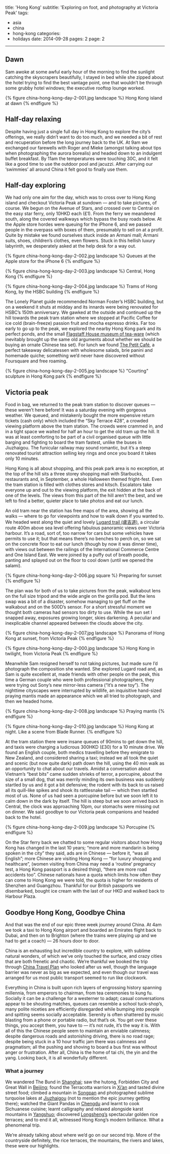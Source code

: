 title: 'Hong Kong'
subtitle: 'Exploring on foot, and photography at Victoria Peak'
tags:
  - asia
  - china
  - hong-kong
categories:
  - holidays
date: 2014-09-28
pages: 2
page: 2
---

## Dawn

Sam awoke at some awful early hour of the morning to find the sunlight catching the skyscrapers beautifully, I stayed in bed while she zipped about the hotel trying to find the best vantage point, one that wouldn’t be through some grubby hotel windows; the executive rooftop lounge worked.

{% figure china-hong-kong-day-2-001.jpg landscape %}
Hong Kong island at dawn
{% endfigure %}

## Half-day relaxing

Despite having just a single full day in Hong Kong to explore the city’s offerings, we really didn’t want to do too much, and we needed a bit of rest and recuperation before the long journey back to the UK. At 9am we exchanged our farewells with Roger and Mieke (amongst talking about tips when photographing the aurora borealis) and headed down to an indulgent buffet breakfast. By 11am the temperatures were touching 30C, and it felt like a good time to use the outdoor pool and jacuzzi. After carrying our ‘swimmies’ all around China it felt good to finally use them.

## Half-day exploring

We had only one aim for the day, which was to cross over to Hong Kong island and checkout Victoria Peak at sundown — and to take pictures, of course. We begun on the Avenue of Stars, and crossed over to Central on the easy star ferry, only 10HKD each (£1). From the ferry we meandered south, along the covered walkways which bypass the busy roads below. At the Apple store hordes were queuing for the iPhone 6, and we passed people in the overpass with boxes of them, presumably to sell on at a profit. Quite by mistake we found ourselves stuck inside an Armani mall; Armani suits, shoes, children’s clothes, even flowers. Stuck in this hellish luxury labyrinth, we desperately asked at the help desk for a way out.

{% figure china-hong-kong-day-2-002.jpg landscape %}
Queues at the Apple store for the iPhone 6
{% endfigure %}

{% figure china-hong-kong-day-2-003.jpg landscape %}
Central, Hong Kong
{% endfigure %}

{% figure china-hong-kong-day-2-004.jpg landscape %}
Trams of Hong Kong, by the HSBC building
{% endfigure %}

The Lonely Planet guide recommended Norman Foster’s HSBC building, but on a weekend it shuts at midday and its innards were being renovated for HSBC’s 150th anniversary. We gawked at the outside and continued up the hill towards the peak tram station where we stopped at Pacific Coffee for ice cold (brain-freeze) passion fruit and mocha espresso drinks. Far too early to go up to the peak, we explored the nearby Hong Kong park and its perfect ponds, and the small [Flagstaff House museum of tea-ware](https://foursquare.com/v/flagstaff-house-museum-of-tea-ware-%E8%8C%B6%E5%85%B7%E6%96%87%E7%89%A9%E9%A4%A8/4b0588d5f964a52024dc22e3) (which inevitably brought up the same old arguments about whether we should be buying an ornate Chinese tea set). For lunch we found [The Petit Café](https://foursquare.com/v/the-petit-caf%C3%A9/4df1d786d1649c8a28dc03f3), a perfect takeaway delicatessen with wholesome salads, brie panini and homemade quiche; something we’d never have discovered without Foursquare and free roaming.

{% figure china-hong-kong-day-2-005.jpg landscape %}
"Courting" sculpture in Hong Kong park
{% endfigure %}

## Victoria peak

Food in bag, we returned to the peak tram station to discover queues — these weren’t here before! It was a saturday evening with gorgeous weather. We queued, and mistakenly bought the more expensive return tickets (cash only) which included the “Sky Terrace 428”, a crowded viewing platform above the tram station. The crowds were crammed in, and in a tight space we waited for half an hour to get the old tram up the hill. It was at least comforting to be part of a civil organised queue with little barging and fighting to board the tram fastest, unlike the buses in Jiuzhaigou. The funicular railway may sound romantic, but it’s a steep renovated tourist attraction selling key rings and once you board it takes only 10 minutes.

Hong Kong is all about shopping, and this peak park area is no exception, at the top of the hill sits a three storey shopping mall with Starbucks, restaurants and, in September, a whole Halloween themed fright-fest. Even the tram station is filled with clothes stores and kitsch. Escalators take everyone up and out to the viewing platform, the exit hidden at the back of one of the levels. The views from this part of the hill aren’t the best, and we left to find a better, quieter place to take photos and eat our lunch.

An old tram near the station has free maps of the area, showing all the walks — where to go for viewpoints and how to walk down if you wanted to. We headed west along the quiet and lovely [Lugard  trail (盧吉道)](http://en.wikipedia.org/wiki/Lugard_Road), a circular route 400m above sea level offering fabulous panoramic views over Victoria harbour. It’s a road, sort of, too narrow for cars but some vehicles have permits to use it; but that means there’s no benches to perch on, so we sat on the concrete floor to eat our lunch (though by now it was dinner time), with views out between the railings of the International Commerce Centre and One Island East. We were joined by a puffy out of breath poodle, panting and splayed out on the floor to cool down (until we opened the salami).

{% figure china-hong-kong-day-2-006.jpg square %}
Preparing for sunset
{% endfigure %}

The plan was for both of us to take pictures from the peak, walkabout lens on the full size tripod and the wide angle on the gorilla pod. But the lens swap was a bit of a disaster, somehow managing to get fluff on the walkabout and on the 500D’s sensor. For a short stressful moment we thought both cameras had sensors too dirty to use. While the sun set I snapped away, exposures growing longer, skies darkening. A peculiar and inexplicable channel appeared between the clouds above the city.

{% figure china-hong-kong-day-2-007.jpg landscape %}
Panorama of Hong Kong at sunset, from Victoria Peak
{% endfigure %}

{% figure china-hong-kong-day-2-000.jpg landscape %}
Hong Kong in twilight, from Victoria Peak
{% endfigure %}

Meanwhile Sam resigned herself to not taking pictures, but made sure I’d photograph the composition she wanted. She explored Lugard road and, as Sam is quite excellent at, made friends with other people on the peak, this time a German couple who were both professional photographers, they were trying out Sony’s new mirror-less camera (“it’s a new toy”). The nighttime cityscapes were interrupted by wildlife, an inquisitive hand-sized praying mantis made an appearance which we all tried to photograph, and then we headed home.

{% figure china-hong-kong-day-2-008.jpg landscape %}
Praying mantis
{% endfigure %}

{% figure china-hong-kong-day-2-010.jpg landscape %}
Hong Kong at night. Like a scene from Blade Runner.
{% endfigure %}

At the tram station there were insane queues of 90mins to get down the hill, and taxis were charging a ludicrous 300HKD (£30) for a 10 minute drive. We found an English couple, both medics travelling before they emigrate to New Zealand, and considered sharing a taxi; instead we all took the quiet and scenic (but now quite dark) path down the hill, using the 40 min walk as an opportunity to chat about our travels. Amidst a conversation about Vietnam’s “best bits” came sudden shrieks of terror, a porcupine, about the size of a small dog, that was merrily minding its own business was suddenly startled by us and it got a bit defensive; the rodent with its back to us raised all its quill-like spikes and shook its rattlesnake tail — which then startled most of us. None of us had seen a porcupine before but we soon left it to calm down in the dark by itself. The hill is steep but we soon arrived back in Central, the clock was approaching 10pm, our stomachs were missing out on dinner. We said goodbye to our Victoria peak companions and headed back to the hotel.

{% figure china-hong-kong-day-2-009.jpg landscape %}
Porcupine
{% endfigure %}

On the Star ferry back we chatted to some regular visitors about how Hong Kong has changed in the last 10 years; “more and more mandarin is being spoken in the city” they said, ads are in Chinese — before it, “was all English”; more Chinese are visiting Hong Kong — “for luxury shopping and healthcare”, (women visiting from China may need a ‘routine’ pregnancy test, a Hong Kong passport is a desired thing), “there are more road accidents too”. Chinese nationals have a quota which limits how often they can come to Hong Kong we were told, the quota is higher for residents of Shenzhen and Guangzhou. Thankful for our British passports we disembarked, bought ice cream with the last of our HKD and walked back to Harbour Plaza.

## Goodbye Hong Kong, Goodbye China

And that was the end of our epic three week journey around China. At 4am we took a taxi to Hong Kong airport and boarded an Emirates flight back to Dubai, and then on to Brighton (where the trains were playing up and we had to get a coach) — 26 hours door to door.

China is an exhausting but incredible country to explore, with sublime natural wonders, of which we’ve only touched the surface, and crazy cities that are both frenetic and chaotic. We’re thankful we booked the trip through [China Travel Plan](http://www.chinatravelplan.co.uk) who looked after us well, though the language barrier was never as big as we expected, and even though our travel was arranged for us most public transport seemed to run like clockwork.

Everything in China is built upon rich layers of engrossing history spanning millennia, from emperors to chairman, from tea ceremonies to kung fu. Socially it can be a challenge for a westerner to adapt; casual conversations appear to be shouting matches, queues can resemble a school tuck-shop’s, many polite niceties are efficiently disregarded while bumping into people and spitting seems socially acceptable. Serenity is often shattered by music blasting from a phone or portable radio, but that’s ok. You get over these things, you accept them, you have to — it’s not rude, it’s the way it is. With all of this the Chinese people seem to maintain an enviable calmness; despite dangerous roads and astonishing driving, there is no road rage; despite being stuck in a 10 hour traffic jam there was calmness and pragmatism; all the pushing and shoving to board a bus first was without anger or frustration. After all, China is the home of tai chi, the yin and the yang. Looking back, it is all wonderfully different.

### What a journey

We wandered The Bund in [Shanghai](/2014/09/shanghai-china/); saw the hutong, Forbidden City and Great Wall in [Beijing](/2014/09/beijing-china/); found the Terracotta warriors in [Xi’an](/2014/09/xian-china/) and tasted divine street food; climbed a mountain in [Songpan](/2014/09/songpan-china/) and photographed sublime turquoise lakes at [Jiuzhaigou](/2014/09/jiuzhaigou-huanglong-china/) (not to mention the epic journey getting there); watched the Giant Pandas in [Chengdu](/2014/09/chengdu-china/) and learnt to cook Sichuanese cuisine; learnt calligraphy and relaxed alongside karst mountains in [Yangshuo](/2014/09/yangshuo-china/); discovered [Longsheng’s](/2014/09/longsheng-rice-terraces-china/) spectacular golden rice terraces; and to end it all, witnessed Hong Kong’s modern brilliance. What a phenomenal trip.

We’re already talking about where we’d go on our second trip. More of the countryside definitely, the rice terraces, the mountains, the rivers and lakes, these were our highlights.
